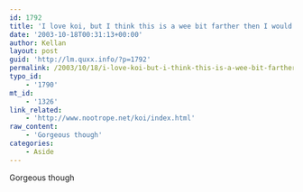 ```yaml
---
id: 1792
title: 'I love koi, but I think this is a wee bit farther then I would go&#8230;'
date: '2003-10-18T00:31:13+00:00'
author: Kellan
layout: post
guid: 'http://lm.quxx.info/?p=1792'
permalink: /2003/10/18/i-love-koi-but-i-think-this-is-a-wee-bit-farther-then-i-would-go/
typo_id:
    - '1790'
mt_id:
    - '1326'
link_related:
    - 'http://www.nootrope.net/koi/index.html'
raw_content:
    - 'Gorgeous though'
categories:
    - Aside
---
```


Gorgeous though